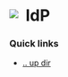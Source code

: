 # IdP <img style="margin: 6px 13px 0px 0px" align="left" src="../data/images/logo_36x36.png" />

### Quick links
* [.. up dir](..)

